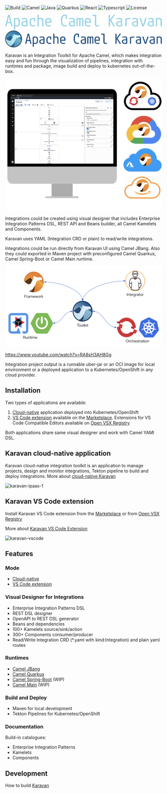 ![Build](https://img.shields.io/badge/Build_with-Fun-blue.svg?style=for-the-badge)
![Camel](https://img.shields.io/badge/-Camel-blue.svg?style=for-the-badge&)
![Java](https://img.shields.io/badge/-Java-blue.svg?style=for-the-badge&logo=java)
![Quarkus](https://img.shields.io/badge/-Quarkus-blue.svg?style=for-the-badge&logo=quarkus)
![React](https://img.shields.io/badge/-React-blue.svg?style=for-the-badge&logo=react)
![Typescript](https://img.shields.io/badge/-Typescript-blue.svg?style=for-the-badge&logo=typescript)
![License](https://img.shields.io/badge/License-Apache-blue.svg?style=for-the-badge&logo=apache)

![karavan-logo](images/karavan-logo-dark.png#gh-dark-mode-only)
![karavan-logo](images/karavan-logo-light.png#gh-light-mode-only)

Karavan is an Integration Toolkit for Apache Camel, which makes integration easy and fun through the visualization of pipelines, integration with runtimes and package, image build and deploy to kubernetes out-of-the-box.

![karavan-clouds](images/karavan-clouds.png)

Integrations could be created using visual designer that includes Enterprise Integration Patterns DSL, REST API and Beans builder, all Camel Kamelets and Components. 

Karavan uses YAML (Integration CRD or plain) to read/write integrations.

Integrations could be run directly from Karavan UI using Camel JBang. Also they could exported in Maven project with preconfigured Camel Quarkus, Camel Spring-Boot or Camel Main runtime.

![karavan-about](images/karavan-about.png)

https://www.youtube.com/watch?v=RA8sH3AH8Gg

Integration project output is a runnable uber-jar or an OCI image for local environment or a deployed application to a Kubernetes/OpenShift in any cloud provider.

## Installation
Two types of applications are available: 
1. [Cloud-native](karavan-cloud/README.md) application deployed into Kubernetes/OpenShift 
2. [VS Code extension](karavan-vscode/README.md) available on the [Marketplace](https://marketplace.visualstudio.com/items?itemName=camel-karavan.karavan). Extensions for VS Code Compatible Editors available on [Open VSX Registry](https://open-vsx.org/extension/camel-karavan/karavan)

Both applications share same visual designer and work with Camel YAMl DSL.

## Karavan cloud-native application
Karavan cloud-native integration toolkit is an application to manage projects, design and monitor integrations, Tekton pipeline to build and deploy integrations. More about [cloud-native Karavan](karavan-cloud/README.md)

![karavan-ipaas-1](images/karavan-ipaas-1.png)


## Karavan VS Code extension
Install Karavan VS Code extension from the [Marketplace](https://marketplace.visualstudio.com/items?itemName=camel-karavan.karavan) or from [Open VSX Registry](https://open-vsx.org/extension/camel-karavan/karavan)

More about [Karavan VS Code Extension](karavan-vscode/README.md)

![karavan-vscode](images/karavan-vscode.png)


## Features
### Mode
* [Cloud-native](karavan-cloud/README.md)
* [VS Code extension](karavan-vscode/README.md)
### Visual Designer for Integrations
* Enterprise Integration Patterns DSL
* REST DSL designer
* OpenAPI to REST DSL generator
* Beans and dependencies
* 100+ Kamelets source/sink/action
* 300+ Components consumer/producer
* Read/Write Integration CRD (*.yaml with kind:Integration) and plain yaml routes
### Runtimes
* [Camel JBang](https://camel.apache.org/manual/camel-jbang.html)
* [Camel Quarkus](https://camel.apache.org/camel-quarkus)
* [Camel Spring-Boot](https://camel.apache.org/camel-spring-boot) (WIP)
* [Camel Main](https://camel.apache.org/components/3.18.x/others/main.html) (WIP)
### Build and Deploy
* Maven for local development
* Tekton Pipelines for Kubernetes/OpenShift
### Documentation
Build-in catalogues:
* Enterprise Integration Patterns
* Kamelets
* Components

## Development
How to build [Karavan](DEV.md)
